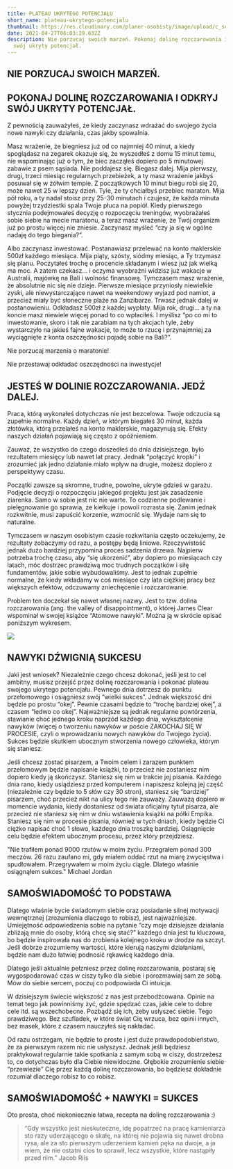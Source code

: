 ```yaml
---
title: PLATEAU UKRYTEGO POTENCJAŁU
short_name: plateau-ukrytego-potencjalu
thumbnail: https://res.cloudinary.com/planer-osobisty/image/upload/c_scale,f_auto,q_auto,w_1400/v1619505111/Grafika_do_tekst%C3%B3w_na_bloga_24_m7wx8b.png
date: 2021-04-27T06:03:29.632Z
description: Nie porzucaj swoich marzeń. Pokonaj dolinę rozczarowania i odkryj
  swój ukryty potencjał.
---
```

## NIE PORZUCAJ SWOICH MARZEŃ.

## POKONAJ DOLINĘ ROZCZAROWANIA I ODKRYJ SWÓJ UKRYTY POTENCJAŁ.

Z pewnością zauważyłeś, że kiedy zaczynasz wdrażać do swojego życia nowe nawyki czy działania, czas jakby spowalnia. 

Masz wrażenie, że biegniesz już od co najmniej 40 minut, a kiedy spoglądasz na zegarek okazuje się, że wyszedłeś z domu 15 minut temu, nie wspominając już o tym, że biec zacząłeś dopiero po 5 minutowej zabawie z psem sąsiada. Nie poddajesz się. Biegasz dalej. Mija pierwszy, drugi, trzeci miesiąc regularnych przebieżek, a ty masz wrażenie jakbyś posuwał się w żółwim tempie. Z początkowych 10 minut biegu robi się 20, może nawet 25 w lepszy dzień. Tyle, że ty chciałbyś przebiec maraton. Mija pół roku, a ty nadal stoisz przy 25-30 minutach i czujesz, że każda minuta powyżej trzydziestki spala Twoje płuca na popiół. Kiedy pierwszego stycznia podejmowałeś decyzję o rozpoczęciu treningów, wyobrażałeś sobie siebie na mecie maratonu, a teraz masz wrażenie, że Twój organizm już po prostu więcej nie zniesie. Zaczynasz myśleć “czy ja się w ogólne nadaję do tego biegania?”.

Albo zaczynasz inwestować. Postanawiasz przelewać na konto maklerskie 500zł każdego miesiąca. Mija piąty, szósty, siódmy miesiąc, a Ty trzymasz się planu. Poczytałeś trochę o procencie składanym i wiesz już jak wielką ma moc. A zatem czekasz… i oczyma wyobraźni widzisz już wakacje w Australii, majówkę na Bali i wolność finansową. Tymczasem masz wrażenie, że absolutnie nic się nie dzieje. Pierwsze miesiące przyniosły niewielkie zyski, ale niewystarczające nawet na weekendowy wyjazd pod namiot, a przecież miały być słoneczne plaże na Zanzibarze. Trwasz jednak dalej w postanowieniu. Odkładasz 500zł z każdej wypłaty. Mija rok, drugi… a ty na koncie masz niewiele więcej ponad to co wpłaciłeś. I myślisz “po co mi to inwestowanie, skoro i tak nie zarabiam na tych akcjach tyle, żeby wystarczyło na jakieś fajne wakacje, to może to rzucę i przynajmniej za wyciągnięte z konta oszczędności pojadę sobie na Bali?”.

Nie porzucaj marzenia o maratonie!

Nie przestawaj odkładać oszczędności na inwestycje!

## JESTEŚ W DOLINIE ROZCZAROWANIA. JEDŹ DALEJ.

Praca, którą wykonałeś dotychczas nie jest bezcelowa. Twoje odczucia są zupełnie normalne. Każdy dzień, w którym biegałeś 30 minut, każda złotówka, którą przelałeś na konto maklerskie, magazynują się. Efekty naszych działań pojawiają się często z opóźnieniem. 

Zauważ, że wszystko do czego doszedłeś do dnia dzisiejszego, było rezultatem miesięcy lub nawet lat pracy. Jednak “połączyć kropki” i zrozumieć jak jedno działanie miało wpływ na drugie, możesz dopiero z perspektywy czasu. 

Początki zawsze są skromne, trudne, powolne, ukryte gdzieś w garażu. Podjęcie decyzji o rozpoczęciu jakiegoś projektu jest jak zasadzenie ziarenka. Samo w sobie jest nic nie warte. To codzienne podlewanie i pielęgnowanie go sprawia, że kiełkuje i powoli rozrasta się. Zanim jednak rozkwitnie, musi zapuścić korzenie, wzmocnić się. Wydaje nam się to naturalne.

Tymczasem w naszym osobistym czasie rozkwitania często oczekujemy, że rezultaty zobaczymy od razu, a postępy będą liniowe. Rzeczywistość jednak dużo bardziej przypomina proces sadzenia drzewa. Najpierw potrzeba trochę czasu, aby “się ukorzenić”, aby dopiero po miesiącach czy latach, móc dostrzec prawdziwą moc trudnych początków i siłę fundamentów, jakie sobie wybudowaliśmy. Jest to jednak zupełnie normalne, że kiedy wkładamy w coś miesiące czy lata ciężkiej pracy bez większych efektów, odczuwamy zniechęcenie i rozczarowanie.

Problem ten doczekał się nawet własnej nazwy. Jest to tzw. dolina rozczarowania (ang. the valley of disappointment), o której James Clear wspominał w swojej książce “Atomowe nawyki”. Można ją w skrócie opisać poniższym wykresem.

![](https://res.cloudinary.com/planer-osobisty/image/upload/c_scale,f_auto,q_auto,w_1400/v1619503746/Grafika_do_tekst%C3%B3w_na_bloga_23_puzf0w.png)

## NAWYKI DŹWIGNIĄ SUKCESU

Jaki jest wniosek? Niezależnie czego chcesz dokonać, jeśli jest to cel ambitny, musisz przejść przez dolinę rozczarowania i pokonać plateau swojego ukrytego potencjału. Pewnego dnia dotrzesz do punktu przełomowego i osiągniesz swój “wielki sukces”. Jednak większość dni będzie po prostu “okej”. Pewnie czasami będzie to “trochę bardziej okej”, a czasem “ledwo co okej”. Najważniejsze są jednak regularne powtórzenia, stawianie choć jednego kroku naprzód każdego dnia, wykształcenie nawyków (więcej o tworzeniu nawyków w poście ZAKOCHAJ SIĘ W PROCESIE, czyli o wprowadzaniu nowych nawyków do Twojego życia). Sukces będzie skutkiem ubocznym stworzenia nowego człowieka, którym się staniesz.

Jeśli chcesz zostać pisarzem, a Twoim celem i zarazem punktem przełomowym będzie napisanie książki, to przecież nie zostaniesz nim dopiero kiedy ją skończysz. Staniesz się nim w trakcie jej pisania. Każdego dnia rano, kiedy usiądziesz przed komputerem i napiszesz kolejną jej część (niezależnie czy będzie to 5 słów czy 30 stron), staniesz się “bardziej” pisarzem, choć przecież nikt na ulicy tego nie zauważy. Zauważą dopiero w momencie wydania, kiedy dostaniesz od świata oficjalny tytuł pisarza, ale przecież nie staniesz się nim w dniu wstawienia książki na półki Empika. Staniesz się nim w procesie pisania, również w tych dniach, kiedy będzie Ci ciężko napisać choć 1 słowo, każdego dnia troszkę bardziej. Osiągnięcie celu będzie efektem ubocznym procesu, przez który przejdziesz. 

"Nie trafiłem ponad 9000 rzutów w moim życiu. Przegrałem ponad 300 meczów. 26 razu zaufano mi, gdy miałem oddać rzut na miarę zwycięstwa i spudłowałem. Przegrywałem w moim życiu ciągle. Dlatego właśnie osiągnąłem sukces." Michael Jordan

## SAMOŚWIADOMOŚĆ TO PODSTAWA

Dlatego właśnie bycie świadomym siebie oraz posiadanie silnej motywacji wewnętrznej (zrozumienia dlaczego to robisz), jest najważniejsze. Umiejętność odpowiedzenia sobie na pytanie “czy moje dzisiejsze działania zbliżają mnie do osoby, którą chcę się stać?” każdego dnia jest tu kluczowa, bo będzie inspirowała nas do zrobienia kolejnego kroku w drodze na szczyt. Jeśli dobrze zrozumiemy wartości, które kierują naszymi działaniami, będzie nam dużo łatwiej podnosić rękawicę każdego dnia. 

Dlatego jeśli aktualnie pełzniesz przez dolinę rozczarowania, postaraj się wygospodarować czas w ciszy tylko dla siebie i porozmawiaj sam ze sobą. Mów do siebie sercem, poczuj co podpowiada Ci intuicja. 

W dzisiejszym świecie większość z nas jest przebodźcowana. Opinie na temat tego jak powinniśmy żyć, gdzie spędzać czas, jakie cele to dobre cele itd. są wszechobecne. Pozbądź się ich, żeby usłyszeć siebie. Tego prawdziwego. Bez szufladek, w które świat Cię wrzuca, bez opinii innych, bez masek, które z czasem nauczyłeś się nakładać. 

Od razu ostrzegam, nie będzie to proste i jest duże prawdopodobieństwo, że za pierwszym razem nic nie usłyszysz. Jednak jeśli będziesz praktykował regularnie takie spotkania z samym sobą w ciszy, dostrzeżesz to, co dotychczas było dla Ciebie niewidoczne. Głębokie zrozumienie siebie “przewiezie” Cię przez każdą dolinę rozczarowania, bo będziesz dokładnie rozumiał dlaczego robisz to co robisz.

## SAMOŚWIADOMOŚĆ + NAWYKI = SUKCES

Oto prosta, choć niekoniecznie łatwa, recepta na dolinę rozczarowania :) 

> “Gdy wszystko jest nieskuteczne, idę popatrzeć na pracę kamieniarza sto razy uderzającego o skałę, na której nie pojawia się nawet drobna rysa, ale za sto pierwszym uderzeniem kamień pęka na dwoje, a ja wiem, że nie ostatni cios to sprawił, lecz wszystkie, które nastąpiły przed nim.” Jacob Riis
